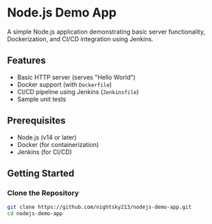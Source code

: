 # Node.js Demo App

A simple Node.js application demonstrating basic server functionality, Dockerization, and CI/CD integration using Jenkins.

## Features

- Basic HTTP server (serves "Hello World")
- Docker support (with `Dockerfile`)
- CI/CD pipeline using Jenkins (`Jenkinsfile`)
- Sample unit tests

## Prerequisites

- Node.js (v14 or later)
- Docker (for containerization)
- Jenkins (for CI/CD)

## Getting Started

### Clone the Repository

```bash
git clone https://github.com/nightsky213/nodejs-demo-app.git
cd nodejs-demo-app
